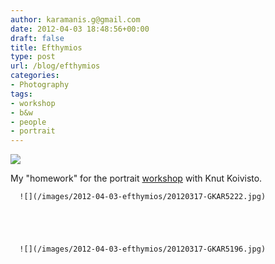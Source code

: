 ```yaml
---
author: karamanis.g@gmail.com
date: 2012-04-03 18:48:56+00:00
draft: false
title: Efthymios
type: post
url: /blog/efthymios
categories:
- Photography
tags:
- workshop
- b&w
- people
- portrait
---
```


![](/images/2012-04-03-efthymios/20120317-GKAR5216.jpg)

  



My "homework" for the portrait [workshop](http://www.georgioskaramanis.com/blog/portrait-workshop-with-knut-koivisto-day-i) with Knut Koivisto.


  
      ![](/images/2012-04-03-efthymios/20120317-GKAR5222.jpg)

  


  
      ![](/images/2012-04-03-efthymios/20120317-GKAR5196.jpg)

